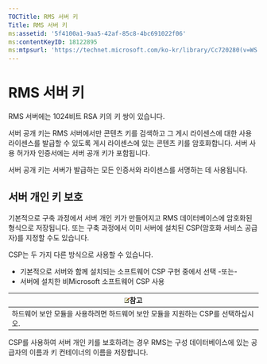 ```yaml
---
TOCTitle: RMS 서버 키
Title: RMS 서버 키
ms:assetid: '5f4100a1-9aa5-42af-85c8-4bc691022f06'
ms:contentKeyID: 18122895
ms:mtpsurl: 'https://technet.microsoft.com/ko-kr/library/Cc720280(v=WS.10)'
---
```


RMS 서버 키
===========

RMS 서버에는 1024비트 RSA 키의 키 쌍이 있습니다.

서버 공개 키는 RMS 서버에서만 콘텐츠 키를 검색하고 그 게시 라이센스에 대한 사용 라이센스를 발급할 수 있도록 게시 라이센스에 있는 콘텐츠 키를 암호화합니다. 서버 사용 허가자 인증서에는 서버 공개 키가 포함됩니다.

서버 공개 키는 서버가 발급하는 모든 인증서와 라이센스를 서명하는 데 사용됩니다.

서버 개인 키 보호
-----------------

기본적으로 구축 과정에서 서버 개인 키가 만들어지고 RMS 데이터베이스에 암호화된 형식으로 저장됩니다. 또는 구축 과정에서 이미 서버에 설치된 CSP(암호화 서비스 공급자)를 지정할 수도 있습니다.

CSP는 두 가지 다른 방식으로 사용할 수 있습니다.

-   기본적으로 서버와 함께 설치되는 소프트웨어 CSP 구현 중에서 선택
    -또는-
-   서버에 설치한 비Microsoft 소프트웨어 CSP 사용

| ![](images/Cc720280.note(WS.10).gif)참고             |
|-----------------------------------------------------------------------------------|
| 하드웨어 보안 모듈을 사용하려면 하드웨어 보안 모듈을 지원하는 CSP를 선택하십시오. |

CSP를 사용하여 서버 개인 키를 보호하려는 경우 RMS는 구성 데이터베이스에 있는 공급자의 이름과 키 컨테이너의 이름을 저장합니다.
